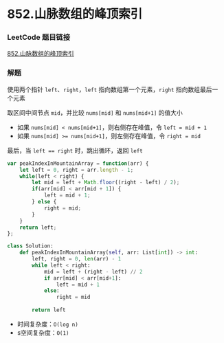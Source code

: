 # 852.山脉数组的峰顶索引

### LeetCode 题目链接

[852.山脉数组的峰顶索引](https://leetcode.cn/problems/peak-index-in-a-mountain-array/)

### 解题

使用两个指针 `left`、`right`，`left` 指向数组第一个元素，`right` 指向数组最后一个元素

取区间中间节点 `mid`，并比较 `nums[mid]` 和 `nums[mid+1]` 的值大小
- 如果 `nums[mid] < nums[mid+1]`，则右侧存在峰值，令 `left = mid + 1`
- 如果 `nums[mid] >= nums[mid+1]`，则左侧存在峰值，令 `right = mid`
  
最后，当 `left == right` 时，跳出循环，返回 `left`

```js
var peakIndexInMountainArray = function(arr) {
    let left = 0, right = arr.length - 1;
    while(left < right) {
        let mid = left + Math.floor((right - left) / 2);
        if(arr[mid] < arr[mid + 1]) {
            left = mid + 1;
        } else {
            right = mid;
        }
    }
    return left;
};
```
```python
class Solution:
    def peakIndexInMountainArray(self, arr: List[int]) -> int:
        left, right = 0, len(arr) - 1
        while left < right:
            mid = left + (right - left) // 2
            if arr[mid] < arr[mid+1]:
                left = mid + 1
            else:
                right = mid
            
        return left
```
- 时间复杂度：`O(log n)`
- s空间复杂度：`O(1)`

